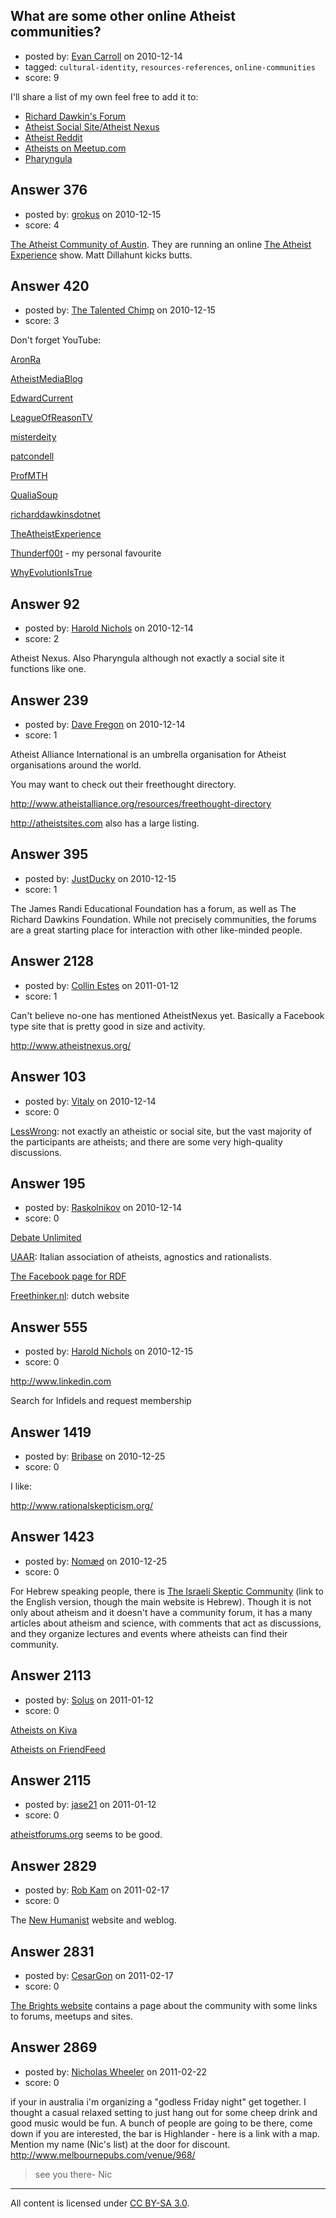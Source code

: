 ## What are some other online Atheist communities?

- posted by: [Evan Carroll](https://stackexchange.com/users/-1/5-evan-carroll) on 2010-12-14
- tagged: `cultural-identity`, `resources-references`, `online-communities`
- score: 9

I'll share a list of my own feel free to add it to:

* [Richard Dawkin's Forum](http://forum.richarddawkins.net/)
* [Atheist Social Site/Atheist Nexus](http://www.atheistnexus.org/)
* [Atheist Reddit](http://www.reddit.com/r/atheism)
* [Atheists on Meetup.com](http://atheists.meetup.com/)
* [Pharyngula](http://scienceblogs.com/pharyngula/)



## Answer 376

- posted by: [grokus](https://stackexchange.com/users/-1/189-grokus) on 2010-12-15
- score: 4

<p><a href="http://www.atheist-community.org/" rel="nofollow">The Atheist Community of Austin</a>. They are running an online <a href="http://www.youtube.com/user/TheAtheistExperience" rel="nofollow">The Atheist Experience</a> show. Matt Dillahunt kicks butts.</p>



## Answer 420

- posted by: [The Talented Chimp](https://stackexchange.com/users/-1/210-the-talented-chimp) on 2010-12-15
- score: 3

<p>Don't forget YouTube:</p>

<p><a href="http://www.youtube.com/user/AronRa" rel="nofollow">AronRa‬‎</a></p>

<p>‪<a href="http://www.youtube.com/user/AtheistMediaBlog" rel="nofollow">AtheistMediaBlog‬‎</a></p>

<p>‪<a href="http://www.youtube.com/user/EdwardCurrent" rel="nofollow">EdwardCurrent‬‎</a></p>

<p>‪<a href="http://www.youtube.com/user/LeagueOfReasonTV" rel="nofollow">LeagueOfReasonTV‬‎</a></p>

<p>‪<a href="http://www.youtube.com/user/misterdeity" rel="nofollow">misterdeity‬‎</a></p>

<p>‪<a href="http://www.youtube.com/user/patcondell" rel="nofollow">patcondell‬‎</a></p>

<p>‪<a href="http://www.youtube.com/user/ProfMTH" rel="nofollow">ProfMTH‬‎</a></p>

<p>‪<a href="http://www.youtube.com/user/QualiaSoup" rel="nofollow">QualiaSoup‬‎</a></p>

<p>‪<a href="http://www.youtube.com/user/richarddawkinsdotnet" rel="nofollow">richarddawkinsdotnet‬‎</a></p>

<p>‪<a href="http://www.youtube.com/user/TheAtheistExperience" rel="nofollow">TheAtheistExperience‬‎</a></p>

<p>‪<a href="http://www.youtube.com/user/Thunderf00t" rel="nofollow">Thunderf00t‬‎</a> - my personal favourite</p>

<p>‪<a href="http://www.youtube.com/user/WhyEvolutionIsTrue" rel="nofollow">WhyEvolutionIsTrue‬‎</a></p>



## Answer 92

- posted by: [Harold Nichols](https://stackexchange.com/users/-1/113-harold-nichols) on 2010-12-14
- score: 2

Atheist Nexus.
Also Pharyngula although not exactly a social site it functions like one.


## Answer 239

- posted by: [Dave Fregon](https://stackexchange.com/users/-1/160-dave-fregon) on 2010-12-14
- score: 1

Atheist Alliance International is an umbrella organisation for Atheist organisations around the world.

You may want to check out their freethought directory.

http://www.atheistalliance.org/resources/freethought-directory

http://atheistsites.com also has a large listing.


## Answer 395

- posted by: [JustDucky](https://stackexchange.com/users/-1/201-justducky) on 2010-12-15
- score: 1

The James Randi Educational Foundation has a forum, as well as The Richard Dawkins Foundation. While not precisely communities, the forums are a great starting place for interaction with other like-minded people. 


## Answer 2128

- posted by: [Collin Estes](https://stackexchange.com/users/-1/767-collin-estes) on 2011-01-12
- score: 1

<p>Can't believe no-one has mentioned AtheistNexus yet.  Basically a Facebook type site that is pretty good in size and activity.</p>

<p><a href="http://www.atheistnexus.org/" rel="nofollow">http://www.atheistnexus.org/</a></p>



## Answer 103

- posted by: [Vitaly](https://stackexchange.com/users/-1/106-vitaly) on 2010-12-14
- score: 0

<p><a href="http://lesswrong.com/" rel="nofollow">LessWrong</a>: not exactly an atheistic or social site, but the vast majority of the participants are atheists; and there are some very high-quality discussions.</p>



## Answer 195

- posted by: [Raskolnikov](https://stackexchange.com/users/-1/144-raskolnikov) on 2010-12-14
- score: 0

[Debate Unlimited](http://mwillett.org/Debate/)

[UAAR](http://www.uaar.it/): Italian association of atheists, agnostics and rationalists.

[The Facebook page for RDF](http://www.facebook.com/board.php?uid=8798180154)

[Freethinker.nl](http://freethinker.nl/): dutch website


## Answer 555

- posted by: [Harold Nichols](https://stackexchange.com/users/-1/113-harold-nichols) on 2010-12-15
- score: 0

<http://www.linkedin.com>

Search for Infidels and request membership


## Answer 1419

- posted by: [Bribase](https://stackexchange.com/users/-1/496-bribase) on 2010-12-25
- score: 0

I like:

http://www.rationalskepticism.org/


## Answer 1423

- posted by: [Nomæd](https://stackexchange.com/users/-1/27-nom-d) on 2010-12-25
- score: 0

<p>For Hebrew speaking people, there is <a href="http://www.skeptics.org.il/content/about-spinoza" rel="nofollow">The Israeli Skeptic Community</a> (link to the English version, though the main website is Hebrew). Though it is not only about atheism and it doesn't have a community forum, it has a many articles about atheism and science, with comments that act as discussions, and they organize lectures and events where atheists can find their community.</p>



## Answer 2113

- posted by: [Solus](https://stackexchange.com/users/-1/658-solus) on 2011-01-12
- score: 0

<p><a href="http://www.kiva.org/team/atheists" rel="nofollow">Atheists on Kiva</a></p>

<p><a href="http://friendfeed.com/aasfshnr" rel="nofollow">Atheists on FriendFeed</a></p>



## Answer 2115

- posted by: [jase21](https://stackexchange.com/users/-1/639-jase21) on 2011-01-12
- score: 0

<p><a href="http://atheistforums.org/index.php" rel="nofollow">atheistforums.org</a> seems to be good.</p>



## Answer 2829

- posted by: [Rob Kam](https://stackexchange.com/users/-1/612-rob-kam) on 2011-02-17
- score: 0

<p>The <a href="http://newhumanist.org.uk/about" rel="nofollow">New Humanist</a> website and weblog.</p>



## Answer 2831

- posted by: [CesarGon](https://stackexchange.com/users/-1/80-cesargon) on 2011-02-17
- score: 0

<a href="http://www.the-brights.net/community/">The Brights website</a> contains a page about the community with some links to forums, meetups and sites.


## Answer 2869

- posted by: [Nicholas Wheeler](https://stackexchange.com/users/-1/1124-nicholas-wheeler) on 2011-02-22
- score: 0

if your in australia i'm organizing a "godless Friday night" get 
together. I thought a casual relaxed setting to just hang out for 
some cheep drink and good music would be fun. A bunch of people are
going to be there, come down if you are interested, the bar is 
Highlander - here is a link with a map. Mention my name (Nic's list) 
at the door for discount. http://www.melbournepubs.com/venue/968/
>see you there- Nic



---

All content is licensed under [CC BY-SA 3.0](https://creativecommons.org/licenses/by-sa/3.0/).
